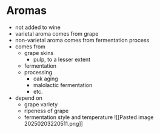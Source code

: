 # Aromas
- not added to wine
- varietal aroma comes from grape
- non-varietal aroma comes from fermentation process
- comes from
	- grape skins
		- pulp, to a lesser extent
	- fermentation
	- processing
		- oak aging
		- malolactic fermentation
		- etc.
- depend on
	- grape variety
	- ripeness of grape
	- fermentation style and temperature
![[Pasted image 20250203220511.png]]